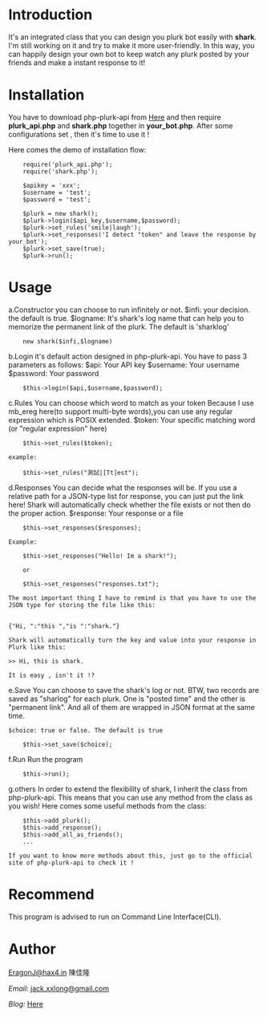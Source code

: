 Introduction
============

It's an integrated class that you can design you plurk bot easily with **shark**. I'm still working on it and try to make it more user-friendly. In this way, you can happily design your own bot to keep watch any plurk posted by your friends and make a instant response to it!

Installation
============

You have to download php-plurk-api from [Here](http://code.google.com/p/php-plurk-api/) and then require **plurk_api.php**
and **shark.php** together in **your_bot.php**. After some configurations set , then it's time to use it !

Here comes the demo of installation flow:

		require('plurk_api.php');
		require('shark.php');

		$apikey = 'xxx';
		$username = 'test';
		$password = 'test';

		$plurk = new shark();
		$plurk->login($api_key,$username,$password);
		$plurk->set_rules('smile|laugh'); 
		$plurk->set_responses('I detect "token" and leave the response by your_bot');
		$plurk->set_save(true);
		$plurk->run();

Usage
=====

a.Constructor
	you can choose to run infinitely or not.
	$infi: your decision. the default is true.
	$logname: It's shark's log name that can help you to memorize the permanent link of the plurk. The default is 'sharklog'
	
		new shark($infi,$logname)

b.Login
	it's default action designed in php-plurk-api. You have to pass 3 parameters as follows:
	$api: Your API key
	$username: Your username
	$password: Your password

		$this->login($api,$username,$password);

c.Rules
	You can choose which word to match as your token
	Because I use mb_ereg here(to support multi-byte words),you can use any regular expression which is POSIX extended.
	$token: Your specific matching word (or "regular expression" here)

		$this->set_rules($token);

	example:
		
		$this->set_rules("測試|[Tt]est");

d.Responses
	You can decide what the responses will be.
	If you use a relative path for a JSON-type list for response, you can just put the link here!
	Shark will automatically check whether the file exists or not  then do the proper action.
	$response: Your response or a file

		$this->set_responses($responses);

	Example:
		
		$this->set_responses("Hello! Im a shark!");

		or

		$this->set_responses("responses.txt");

	The most important thing I have to remind is that you have to use the JSON type for storing the file like this:

	
	{"Hi, ":"this ","is ":"shark."}

	Shark will automatically turn the key and value into your response in Plurk like this:

	>> Hi, this is shark.

	It is easy , isn't it !?

e.Save
	You can choose to save the shark's log or not. BTW, two records are saved as "sharlog" for each plurk. 
	One is "posted time" and the other is "permanent link". And all of them are wrapped in JSON format at the same time.

	$choice: true or false. The default is true

		$this->set_save($choice);

f.Run
	Run the program
		
		$this->run();

g.others
	In order to extend the flexibility of shark, I inherit the class from php-plurk-api. 
	This means that you can use any method from the class as you wish! Here comes some useful methods from the class:

		$this->add_plurk();
		$this->add_response();
		$this->add_all_as_friends();
		...

	If you want to know more methods about this, just go to the official site of php-plurk-api to check it !

Recommend
=========
This program is advised to run on Command Line Interface(CLI).

Author
======

EragonJ@hax4.in 陳佳隆

*Email:* jack.xxlong@gmail.com

*Blog:* [Here](http://eragonj.hax4.in)
